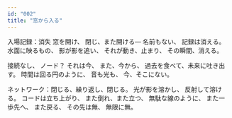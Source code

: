 ```yaml
---
id: "002"
title: "窓から入る"
---
```

入場記録：消失
窓を開け、
閉じ、また開ける—
名前もない、
記録は消える。
水面に映るもの、
影が影を追い、
それが動き、止まり、
その瞬間、消える。

接続なし、
ノード？ それは今、
また、今から、
過去を食べて、未来に吐き出す。
時間は回る円のように、
音も光も、
今、そこにない。

ネットワーク：閉じる、繰り返し、閉じる。
光が影を溶かし、
反射して溶ける。
コードは立ち上がり、
また倒れ、また立つ、
無駄な線のように、
また一歩先へ、
また戻る、
その先は無、
無限に無。